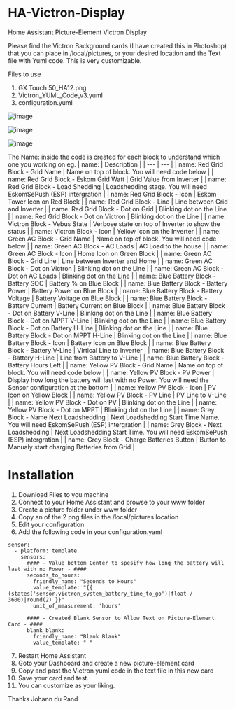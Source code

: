 # HA-Victron-Display
Home Assistant Picture-Element Victron Display

Please find the Victron Background cards (I have created this in Photoshop) that you can place in /local/pictures, or your desired location and the Text file with Yuml code. This is very customizable. 

Files to use
1. GX Touch 50_HA12.png
2. Victron_YUML_Code_v3.yuml
3. configuration.yuml
   
![image](https://github.com/johanndurandsa/HA-Victron-Display/assets/98578816/36982e17-b636-45ec-bb02-df3cc8b80773)

![image](https://github.com/johanndurandsa/HA-Victron-Display/assets/98578816/26caa743-b068-4395-89ad-a3260a460ee8)

![image](https://github.com/johanndurandsa/HA-Victron-Display/assets/98578816/a252308f-fa44-4d4b-b34b-b205cd961496)

The Name: inside the code is created for each block to understand which one you working on
eg.
| name: | Description |
   | --- | --- |
   | name: Red Grid Block - Grid Name | Name on top of block. You will need code below |
   | name: Red Grid Block - Eskom Grid Watt | Grid Value from Inverter |
   | name: Red Grid Block - Load Shedding | Loadshedding stage. You will need EskomSePush (ESP) intergration |
   | name: Red Grid Block - Icon | Eskom Tower Icon on Red Block |
   | name: Red Grid Block - Line | Line between Grid and Inverter |
   | name: Red Grid Block - Dot on Grid | Blinking dot on the Line |
   | name: Red Grid Block - Dot on Victron | Blinking dot on the Line |
   | name: Victron Block - Vebus State | Verbose state on top of Inverter to show the status |
   | name: Victron Block - Icon | Yellow Icon on the Inverter |
   | name: Green AC Block - Grid Name | Name on top of block. You will need code below |
   | name: Green AC Block - AC Loads | AC Load to the house |
   | name: Green AC Block - Icon | Home Icon on Green Block |
   | name: Green AC Block - Grid Line | Line between Inverter and Home |
   | name: Green AC Block - Dot on Victron | Blinking dot on the Line |
   | name: Green AC Block - Dot on AC Loads | Blinking dot on the Line |
   | name: Blue Battery Block - Battery SOC | Battery % on Blue Block |
   | name: Blue Battery Block - Battery Power | Battery Power on Blue Block |
   | name: Blue Battery Block - Battery Voltage | Battery Voltage on Blue Block |
   | name: Blue Battery Block - Battery Current | Battery Current on Blue Block |
   | name: Blue Battery Block - Dot on Battery V-Line | Blinking dot on the Line |
   | name: Blue Battery Block - Dot on MPPT V-Line | Blinking dot on the Line |
   | name: Blue Battery Block - Dot on Battery H-Line | Blinking dot on the Line |
   | name: Blue Battery Block - Dot on MPPT H-Line | Blinking dot on the Line |
   | name: Blue Battery Block - Icon | Battery Icon on Blue Block |
   | name: Blue Battery Block - Battery V-Line | Virtical Line to Inverter |
   | name: Blue Battery Block - Battery H-Line | Line from Battery to V-Line |
   | name: Blue Battery Block - Battery Hours Left | 
   | name: Yellow PV Block - Grid Name | Name on top of block. You will need code below |
   | name: Yellow PV Block - PV Power | Display how long the battery will last with no Power. You will need the Sensor configuration at the bottom |
   | name: Yellow PV Block - Icon | PV Icon on Yellow Block |
   | name: Yellow PV Block - PV Line | PV Line to V-Line |
   | name: Yellow PV Block - Dot on PV | Blinking dot on the Line |
   | name: Yellow PV Block - Dot on MPPT | Blinking dot on the Line |
   | name: Grey Block - Name Next Loadshedding | Next Loadshedding Start Time Name. You will need EskomSePush (ESP) intergration |
   | name: Grey Block - Next Loadshedding | Next Loadshedding Start Time. You will need EskomSePush (ESP) intergration |
   | name: Grey Block - Charge Batteries Button | Button to Manualy start charging Batteries from Grid |

# Installation
1. Download Files to you machine
2. Connect to your Home Assistant and browse to your www folder
3. Create a picture folder under www folder
4. Copy an of the 2 png files in the /local/pictures location
5. Edit your configuration 
6. Add the following code in your configuration.yaml
```
sensor:
  - platform: template
    sensors:
      #### - Value bottom Center to spesify how long the battery will last with no Power - ####
      seconds_to_hours:
        friendly_name: "Seconds to Hours"
        value_template: "{{ (states('sensor.victron_system_battery_time_to_go')|float / 3600)|round(2) }}"
        unit_of_measurement: 'hours'

      #### - Created Blank Sensor to Allow Text on Picture-Element Card - ####
      blank_blank:
        friendly_name: "Blank Blank"
        value_template: " "
```
7. Restart Home Assistant
8. Goto your Dashboard and create a new picture-element card
9. Copy and past the Victron yuml code in the text file in this new card
10. Save your card and test.
11. You can customize as your liking.

Thanks
Johann du Rand
